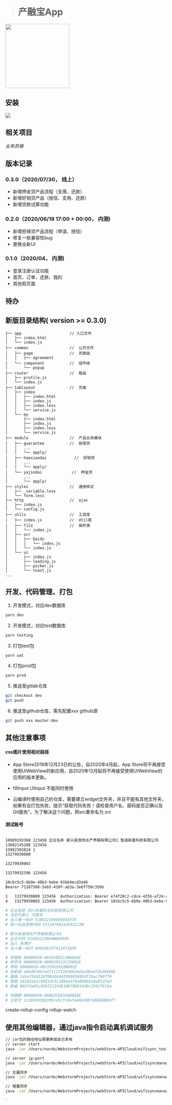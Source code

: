 > # 产融宝App

<img src="https://ftp.bmp.ovh/imgs/2020/06/d6fbcac62b6b2038.png" width="200"  align="middle" />



## 安装
![](https://ftp.bmp.ovh/imgs/2020/06/776d4d2a9635e40b.jpeg)

## 相关项目
_业务员端_

## 版本记录

### 0.3.0（2020/07/30， 线上）
  - 新增押金贷产品流程（支用、还款）
  - 新增好销贷产品（授信、支用、还款）
  - 新增贷款试算功能

### 0.2.0（2020/06/19 17:00 + 00:00， 内测)
  - 新增担保贷产品流程（申请、授信）
  - 修复一些兼容性bug
  - 更换全新UI

### 0.1.0（2020/04， 内测)
  - 登录注册认证功能
  - 首页、订单、还款、我的
  - 其他假页面
  

## 待办



## 新版目录结构( version >= 0.3.0)
```
├── app                     // 入口文件
│   ├── index.html          
│   └── index.js
├── common                  //  公共文件
│   ├── page                //  页面级
│   │   ├── agreement       
│   └── component           //  组件级
│       └── popup
├── router                  //  路由
│   ├── profile.js          
│   └── index.js
├── tablayout               //  页面
│   ├── index
│   │   ├── index.html
│   │   ├── index.js
│   │   ├── index.less
│   │   └── service.js
│   └── my
│       ├── index.html
│       ├── index.js
│       ├── index.less
│       └── service.js
├── module                  //  产品业务模块
│   ├── guarantee           //  担保贷
│   │   ...
│   │   └── apply/
│   ├── haoxiaodai            //  好销贷
│   │   ...
│   │   └── apply/
│   └── yajindai             //  押金贷
│       ...
│       └── apply/
├── styles                  //  通用样式
│   ├── _variable.less
│   └── form.less
├── http                    //  ajax
│   ├── index.js
│   └── config.js
├── utils                   //  工具库
│   ├── index.js            //  Util类
│   ├── file                //  插件类
│   │   └── index.js
│   ├── ocr
│   │   ├── baidu
│   │   │   └── index.js
│   │   └── index.js
│   └── ui
│       ├── index.js
│       ├── loading.js
│       ├── picker.js
│       └── toast.js
...

```

## 开发、代码管理、打包

1. 开发模式，对应dev数据库
```bash
yarn dev
```

2. 开发模式，对应test数据库
```bash
yarn testing
```

3. 打包test包
```bash
yarn uat
```

4. 打包prod包
```bash
yarn prod
```

5. 推送至gitlab仓库
```bash
git checkout dev
git push
```

6. 推送至github仓库，需先配置xxx github源
```bash
git push xxx master:dev
```

## 其他注意事项
#### css图片使用相对路径
- App Store2019年12月23日的公告，自2020年4月起，App Store将不再接受使用UIWebView的新应用，自2020年12月起将不再接受使用UIWebView的应用的版本更新。

- fillInput UIInput 不能同时使用

- 云编译时使用自己的仓库，需要建立widget文件夹，并且不能有其他文件夹，如果有会打包失败，提示“获取代码失败！请检查用户名、密码是否正确以及Git服务”，为了解决这个问题，把src重命名为.src

#### 测试账号

``` bash

18989193368 123456 企业名称 新兴县渔悦水产养殖有限公司1 智道新喜科技有限公司
13602145280 123456
15982303824 1
13279930000

13279930003

13279932396 123456

10cbc5c5-6b9e-48b3-bebe-91b64ecd3a46
Bearer 71107506-5eb5-420f-ab3a-3e6f750c350b

1	13279930000	123456	Authorization: Bearer e74f20c2-cdce-425b-af24-a9d356c30dcf
4	13279930003	123456	Authorization: Bearer 10cbc5c5-6b9e-48b3-bebe-91b64ecd3a46

# 企业名称 四川东雄农业科技有限公司
# 法定代表人 万国东
# 法人唯一标识 51092219690504357X
# 统一社会信用代码 9151070431459311XW

# 新兴县渔悦水产养殖有限公司1
# 企业代码 91445321MA4WWGKRXR
# 法人 朱博才
# 法人唯一标识 44010619741107183X

# 李骁航 00008030-001618D211BA802E
# 宋学龙 00008020-000D39513C23002E
# 李阳 00008020-001550CE0CBB002E
# 张新朋 a4bd87dbfa471115726300a9eba30aefd5d94686
# 娟娟 1a5e75dd120fb8a5644299095805df7bacf68f70
# 高榕 242b6ae2c4031dc6c206eeaf4a060b5a0a01d7ed
# 欧威 865fda05c45872119d510b788614d0c2562f619a

# 何婷婷 00008030-000E2CDE2600802E
# 王安才 1118030392205ce5cfc0afa46b30bf468b6884f7


```
create-rollup-config rollup-watch

## 使用其他编辑器，通过java指令启动真机调试服务


```bash
// jar包的路径地址需要换成自己本地
// server start
java -jar /Users/nardo/WebstormProjects/webStorm-APICloud/wifisync_tools/wifisync.jar /Users/nardo/WebstormProjects /Users/nardo/WebstormProjects/webStorm-APICloud/wifisync_tools

// server ip:port
java -jar /Users/nardo/WebstormProjects/webStorm-APICloud/wifisyncmanager.jar 1 /Users/nardo/WebstormProjects/webStorm-APICloud/wifisync_tools/config_info

// 全量同步
java -jar /Users/nardo/WebstormProjects/webStorm-APICloud/wifisyncmanager.jar 2 /Users/nardo/WebstormProjects/webStorm-APICloud/wifisync_tools/config_info /Users/nardo/WebstormProjects/widget /Users/nardo/WebstormProjects

// 增量同步
java -jar /Users/nardo/WebstormProjects/webStorm-APICloud/wifisyncmanager.jar 3 /Users/nardo/WebstormProjects/webStorm-APICloud/wifisync_tools/config_info /Users/nardo/WebstormProjects/widget /Users/nardo/WebstormProjects

```

`
